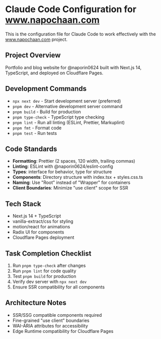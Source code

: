 # Claude Code Configuration for www.napochaan.com

This is the configuration file for Claude Code to work effectively with the www.napochaan.com project.

## Project Overview
Portfolio and blog website for @naporin0624 built with Next.js 14, TypeScript, and deployed on Cloudflare Pages.

## Development Commands
- `npx next dev` - Start development server (preferred)
- `pnpm dev` - Alternative development server command
- `pnpm build` - Build for production
- `pnpm type-check` - TypeScript type checking
- `pnpm lint` - Run all linting (ESLint, Prettier, Markuplint)
- `pnpm fmt` - Format code
- `pnpm test` - Run tests

## Code Standards
- **Formatting**: Prettier (2 spaces, 120 width, trailing commas)
- **Linting**: ESLint with @naporin0624/eslint-config
- **Types**: interface for behavior, type for structure
- **Components**: Directory structure with index.tsx + styles.css.ts
- **Naming**: Use "Root" instead of "Wrapper" for containers
- **Client Boundaries**: Minimize "use client" scope for SSR

## Tech Stack
- Next.js 14 + TypeScript
- vanilla-extract/css for styling
- motion/react for animations
- Radix UI for components
- Cloudflare Pages deployment

## Task Completion Checklist
1. Run `pnpm type-check` after changes
2. Run `pnpm lint` for code quality
3. Test `pnpm build` for production
4. Verify dev server with `npx next dev`
5. Ensure SSR compatibility for all components

## Architecture Notes
- SSR/SSG compatible components required
- Fine-grained "use client" boundaries
- WAI-ARIA attributes for accessibility
- Edge Runtime compatibility for Cloudflare Pages
